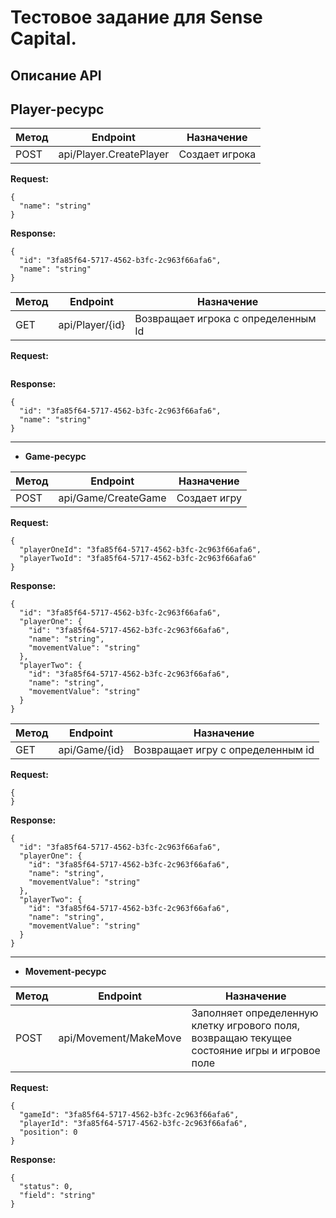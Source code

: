 # Тестовое задание для Sense Capital.

## Описание API

## **Player-ресурс**

| Метод | Endpoint                | Назначение                          |
|-------|-------------------------|-------------------------------------|
| POST  | api/Player.CreatePlayer | Создает игрока                      |

**Request:**

```
{
  "name": "string"
}
```

**Response:**
```
{
  "id": "3fa85f64-5717-4562-b3fc-2c963f66afa6",
  "name": "string"
}
```

| Метод | Endpoint                | Назначение                          |
|-------|-------------------------|-------------------------------------|
| GET   | api/Player/{id}         | Возвращает игрока с определенным Id |

**Request:**

```
```

**Response:**
```
{
  "id": "3fa85f64-5717-4562-b3fc-2c963f66afa6",
  "name": "string"
}
```

---

- **Game-ресурс**

| Метод | Endpoint            | Назначение                        |
|-------|---------------------|-----------------------------------|
| POST  | api/Game/CreateGame | Создает игру                      |


**Request:**

```
{
  "playerOneId": "3fa85f64-5717-4562-b3fc-2c963f66afa6",
  "playerTwoId": "3fa85f64-5717-4562-b3fc-2c963f66afa6"
}
```

**Response:**
```
{
  "id": "3fa85f64-5717-4562-b3fc-2c963f66afa6",
  "playerOne": {
    "id": "3fa85f64-5717-4562-b3fc-2c963f66afa6",
    "name": "string",
    "movementValue": "string"
  },
  "playerTwo": {
    "id": "3fa85f64-5717-4562-b3fc-2c963f66afa6",
    "name": "string",
    "movementValue": "string"
  }
}
```

| Метод | Endpoint            | Назначение                        |
|-------|---------------------|-----------------------------------|
| GET   | api/Game/{id}       | Возвращает игру с определенным id |

**Request:**
```
{
}
```

**Response:**
```
{
  "id": "3fa85f64-5717-4562-b3fc-2c963f66afa6",
  "playerOne": {
    "id": "3fa85f64-5717-4562-b3fc-2c963f66afa6",
    "name": "string",
    "movementValue": "string"
  },
  "playerTwo": {
    "id": "3fa85f64-5717-4562-b3fc-2c963f66afa6",
    "name": "string",
    "movementValue": "string"
  }
}
```

---

- **Movement-ресурс**

| Метод | Endpoint              | Назначение                                                                                   |
|-------|-----------------------|----------------------------------------------------------------------------------------------|
| POST  | api/Movement/MakeMove | Заполняет определенную клетку игрового поля, возвращаю текущее состояние игры и игровое поле |

**Request:**
```
{
  "gameId": "3fa85f64-5717-4562-b3fc-2c963f66afa6",
  "playerId": "3fa85f64-5717-4562-b3fc-2c963f66afa6",
  "position": 0
}
```

**Response:**
```
{
  "status": 0,
  "field": "string"
}
```


